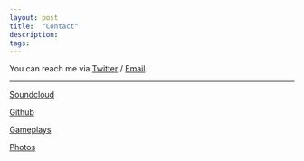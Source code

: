```yaml
---
layout: post
title:  "Contact"
description: 
tags: 
---
```

    
You can reach me via [Twitter](https://twitter.com/allenleein) / [Email](mailto:allenleein@gmail.com).

---

[Soundcloud](https://soundcloud.com/archilab)

[Github](https://soundcloud.com/archilab)

[Gameplays](https://www.instagram.com/gho00sts/)

[Photos](https://vsco.co/allenleein/gallery)
